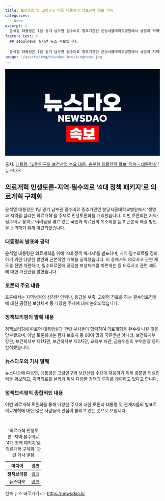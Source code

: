 ```yaml
---
title: 보건산업 및 고령인구 대응 대통령의 의료인력 확보 약속
categories:
  - News
excerpt: >
  윤석열 대통령은 1일 경기 남부권 필수의료 중추기관인 분당서울대학교병원에서 생명과 지역을 살리는 의료개혁을 …
feature_text: >
  ## seoulnews 실시간 뉴스 속보입니다.

  윤석열 대통령은 1일 경기 남부권 필수의료 중추기관인 분당서울대학교병원에서 생명과 지역을 살리는 의료개혁을 …
image: '/assets/img/newsdao_breakingnews.jpg'
---
```


![뉴스다오 속보](/assets/img/newsdao_breakingnews.jpg)

<p>출처: <a href="https://newsdao.kr/3097" rel="dofollow">대통령, ‘고령인구와 보건산업 수요 대응, 충분한 의료인력 확보’ 약속 - 대통령실</a> | 뉴스다오</p>

<h2 data-ke-size="size26">의료개혁 민생토론-지역·필수의료 ‘4대 정책 패키지’로 의료개혁 구체화</h2>

<p data-ke-size="size16">윤석열 대통령은 1일 경기 남부권 필수의료 중추기관인 분당서울대학교병원에서 ‘생명과 지역을 살리는 의료개혁’을 주제로 민생토론회를 개최했습니다. 이번 토론회는 지역·필수의료 붕괴로 어려움을 겪고 있는 국민과 의료진의 목소리를 듣고 근본적 해결 방안을 논의하기 위해 마련되었습니다.</p>

<h3>대통령의 발표와 공약</h3>
윤석열 대통령은 의료개혁을 위해 ‘4대 정책 패키지’를 발표하며, 지역·필수의료를 강화하기 위한 다양한 방안과 근본적인 개혁을 공약했습니다. 이 중에서도 의료사고 관련 제도를 전면 개편하고, 필수의료진에 공정한 보상체계를 마련하는 등 의료사고 관련 제도에 대한 개선안을 밝혔습니다.

<h3>토론의 주요 내용</h3>
토론에서는 지역병원의 심각한 인력난, 응급실 부족, 고위험 진료를 하는 필수의료진들에 대한 공정한 보상체계 등 다양한 주제에 대해 논의되었습니다.

<h3>정책브리핑의 발췌 내용</h3>
정책브리핑에 따르면 대통령실과 관련 부처들이 협력하여 의료개혁을 완수해 나갈 것을 당부했으며, 이날 토론회에는 환자·보호자 등 60여 명의 국민뿐만 아니라, 보건복지부 장관, 보건복지부 제1차관, 보건복지부 제2차관, 교육부 차관, 금융위원회 부위원장 등이 참석했습니다.

<h3>뉴스다오의 기사 발췌</h3>
뉴스다오에 따르면, 대통령은 고령인구와 보건산업 수요에 대응하기 위해 충분한 의료인력을 확보하고, 지역의료를 살리기 위해 다양한 정책과 투자를 계획하고 있다고 합니다.

<h3>정책브리핑의 종합적인 내용</h3>
이번 의료개혁 토론회를 통해 다양한 주제에 대한 토론과 대통령 및 관계자들의 발표로 의료개혁에 대한 많은 사람들의 관심이 쏠리고 있는 것으로 보입니다.

<p data-ke-size="size16">&nbsp;</p>

<table>
    <caption>'의료개혁 민생토론-지역·필수의료 ‘4대 정책 패키지’로 의료개혁 구체화' 관련 기사 발췌</caption>
    <thead>
        <tr>
            <th scope="col">미디어</th>
            <th scope="col">링크</th>
        </tr>
    </thead>
    <tbody>
        <tr>
            <td style="text-align: center; height: 17px;"><b>정책브리핑</b></td>
            <td style="text-align: center; height: 17px;"><a href="https://https://www.korea.kr/">링크</a></td>
        </tr>
        <tr>
            <td style="text-align: center; height: 17px;"><b>뉴스다오</b></td>
            <td style="text-align: center; height: 17px;"><a href="https://newsdao.kr/3097">링크</a></td>
        </tr>
    </tbody>
</table>
 

신속 뉴스 바로가기 👉 <a href="https://newsdao.kr" rel="dofollow">https://newsdao.kr</a>


